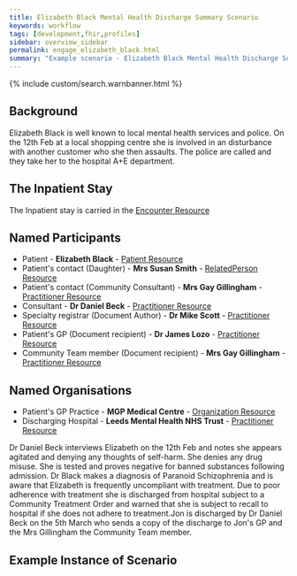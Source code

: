 ```yaml
---
title: Elizabeth Black Mental Health Discharge Summary Scenario
keywords: workflow
tags: [development,fhir,profiles]
sidebar: overview_sidebar
permalink: engage_elizabeth_black.html
summary: "Example scenario - Elizabeth Black Mental Health Discharge Summary"
---
```


{% include custom/search.warnbanner.html %}

## Background ##

Elizabeth Black is well known to local mental health services and police. On the 12th Feb at a local shopping centre she is involved in an disturbance with another customer who she then assaults. The police are called and they take her to the hospital A+E department.

## The Inpatient Stay ##

The Inpatient stay is carried in the [Encounter Resource](https://fhir.nhs.uk/STU3/StructureDefinition/CareConnect-ITK-Encounter-1)

## Named Participants ##

- Patient - **Elizabeth Black** - [Patient Resource](https://fhir.hl7.org.uk/STU3/StructureDefinition/CareConnect-Patient-1)
- Patient's contact (Daughter) - **Mrs Susan Smith** - [RelatedPerson Resource](https://fhir.nhs.uk/STU3/StructureDefinition/ITK-RelatedPerson-1)
- Patient's contact (Community Consultant) - **Mrs Gay Gillingham** - [Practitioner Resource](https://fhir.hl7.org.uk/STU3/StructureDefinition/CareConnect-Practitioner-1)
- Consultant - **Dr Daniel Beck** - [Practitioner Resource](https://fhir.hl7.org.uk/STU3/StructureDefinition/CareConnect-Practitioner-1)
- Specialty registrar (Document Author) - **Dr Mike Scott** - [Practitioner Resource](https://fhir.hl7.org.uk/STU3/StructureDefinition/CareConnect-Practitioner-1)
- Patient's GP (Document recipient) - **Dr James Lozo** - [Practitioner Resource](https://fhir.hl7.org.uk/STU3/StructureDefinition/CareConnect-Practitioner-1)
- Community Team member (Document recipient) - **Mrs Gay Gillingham** - [Practitioner Resource](https://fhir.hl7.org.uk/STU3/StructureDefinition/CareConnect-Practitioner-1)

## Named Organisations ##

- Patient's GP Practice - **MGP Medical Centre** - [Organization Resource](https://fhir.hl7.org.uk/STU3/StructureDefinition/CareConnect-Organization-1)
- Discharging Hospital - **Leeds Mental Health NHS Trust** - [Practitioner Resource](https://fhir.hl7.org.uk/STU3/StructureDefinition/CareConnect-Practitioner-1)

Dr Daniel Beck interviews Elizabeth on the 12th Feb and notes she appears agitated and denying any thoughts of self-harm. She denies any drug misuse. She is tested and proves negative for banned substances following admission. Dr Black makes a diagnosis of Paranoid Schizophrenia and is aware that Elizabeth is frequently uncompliant with treatment. Due to poor adherence with treatment she is discharged from hospital subject to a Community Treatment Order and warned that she is subject to recall to hospital if she does not adhere to treatment.Jon is discharged by Dr Daniel Beck on the 5th March who sends a copy of the discharge to Jon's GP and the Mrs Gillingham the Community Team member.

## Example Instance of Scenario ##

<script src="https://gist.github.com/IOPS-DEV/12fe5deaca548bbcb5f0d8db00f08989.js"></script>
